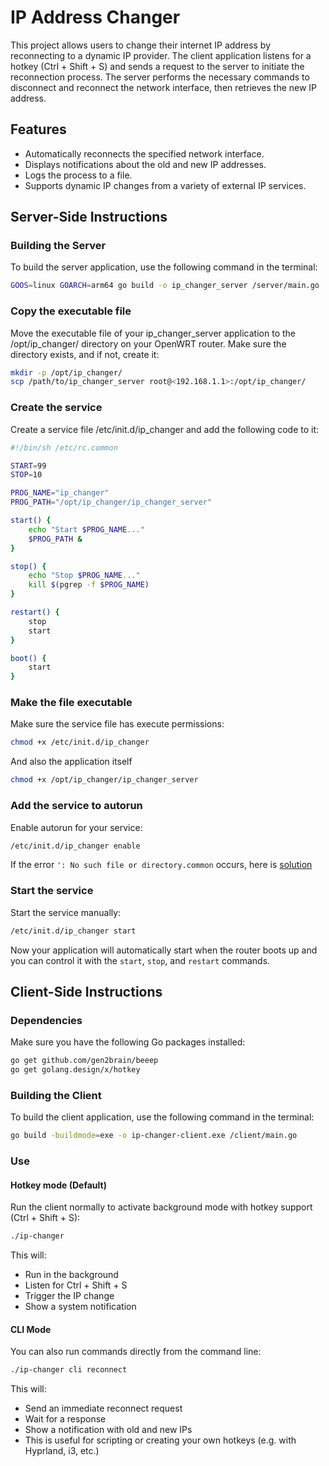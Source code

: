 # IP Address Changer

This project allows users to change their internet IP address by reconnecting to a dynamic IP provider. The client application listens for a hotkey (Ctrl + Shift + S) and sends a request to the server to initiate the reconnection process. The server performs the necessary commands to disconnect and reconnect the network interface, then retrieves the new IP address.

## Features

- Automatically reconnects the specified network interface.
- Displays notifications about the old and new IP addresses.
- Logs the process to a file.
- Supports dynamic IP changes from a variety of external IP services.

## Server-Side Instructions

### Building the Server
To build the server application, use the following command in the terminal:
```bash
GOOS=linux GOARCH=arm64 go build -o ip_changer_server /server/main.go
```

### Copy the executable file
Move the executable file of your ip_changer_server application to the /opt/ip_changer/ directory on your OpenWRT router. Make sure the directory exists, and if not, create it:
```bash
mkdir -p /opt/ip_changer/
scp /path/to/ip_changer_server root@<192.168.1.1>:/opt/ip_changer/

```

### Create the service
Create a service file /etc/init.d/ip_changer and add the following code to it:

```sh
#!/bin/sh /etc/rc.common

START=99  
STOP=10   

PROG_NAME="ip_changer"
PROG_PATH="/opt/ip_changer/ip_changer_server" 

start() {
    echo "Start $PROG_NAME..."
    $PROG_PATH &
}

stop() {
    echo "Stop $PROG_NAME..."
    kill $(pgrep -f $PROG_NAME)
}

restart() {
    stop
    start
}

boot() {
    start
}
```
### Make the file executable
Make sure the service file has execute permissions:
```bash
chmod +x /etc/init.d/ip_changer
```
And also the application itself
```bash
chmod +x /opt/ip_changer/ip_changer_server
```
### Add the service to autorun
Enable autorun for your service:

```bash
/etc/init.d/ip_changer enable
```

If the error `': No such file or directory.common` occurs, here is [solution](https://stackoverflow.com/questions/73799370/no-such-file-or-directory-common)
### Start the service
Start the service manually:

```bash
/etc/init.d/ip_changer start
```
Now your application will automatically start when the router boots up and you can control it with the `start`, `stop`, and `restart` commands.

## Client-Side Instructions

### Dependencies

Make sure you have the following Go packages installed:

```bash
go get github.com/gen2brain/beeep
go get golang.design/x/hotkey
```

### Building the Client
To build the client application, use the following command in the terminal:
```bash
go build -buildmode=exe -o ip-changer-client.exe /client/main.go 
```

### Use 
#### Hotkey mode (Default)
Run the client normally to activate background mode with hotkey support (Ctrl + Shift + S):

```bash
./ip-changer
```

This will:
- Run in the background
- Listen for Ctrl + Shift + S
- Trigger the IP change
- Show a system notification

#### CLI Mode
You can also run commands directly from the command line:

```bash
./ip-changer cli reconnect
```

This will:
- Send an immediate reconnect request
- Wait for a response
- Show a notification with old and new IPs
- This is useful for scripting or creating your own hotkeys (e.g. with Hyprland, i3, etc.)

